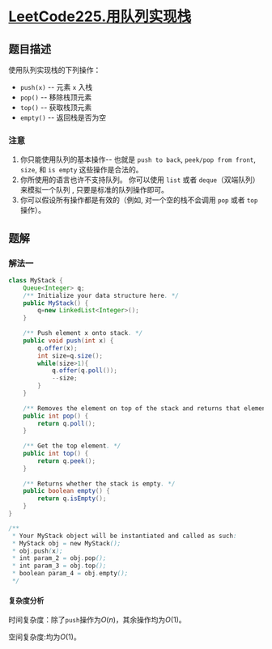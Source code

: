 # [LeetCode225.用队列实现栈](https://leetcode-cn.com/problems/implement-stack-using-queues/)
## 题目描述
使用队列实现栈的下列操作：

- `push(x)` -- 元素 `x` 入栈
- `pop()` -- 移除栈顶元素
- `top()` -- 获取栈顶元素
- `empty()` -- 返回栈是否为空

### 注意
1. 你只能使用队列的基本操作-- 也就是 `push to back`, `peek/pop from front`, `size`, 和 `is empty` 这些操作是合法的。
2. 你所使用的语言也许不支持队列。 你可以使用 `list` 或者 `deque`（双端队列）来模拟一个队列 , 只要是标准的队列操作即可。
3. 你可以假设所有操作都是有效的（例如, 对一个空的栈不会调用 `pop` 或者 `top` 操作）。

## 题解
### 解法一
```java
class MyStack {
    Queue<Integer> q;
    /** Initialize your data structure here. */
    public MyStack() {
        q=new LinkedList<Integer>();
    }
    
    /** Push element x onto stack. */
    public void push(int x) {
        q.offer(x);
        int size=q.size();
        while(size>1){
            q.offer(q.poll());
            --size;
        }
    }
    
    /** Removes the element on top of the stack and returns that element. */
    public int pop() {
        return q.poll();
    }
    
    /** Get the top element. */
    public int top() {
        return q.peek();
    }
    
    /** Returns whether the stack is empty. */
    public boolean empty() {
        return q.isEmpty();
    }
}

/**
 * Your MyStack object will be instantiated and called as such:
 * MyStack obj = new MyStack();
 * obj.push(x);
 * int param_2 = obj.pop();
 * int param_3 = obj.top();
 * boolean param_4 = obj.empty();
 */
```
#### 复杂度分析
时间复杂度：除了`push`操作为$O(n)$，其余操作均为$O(1)$。

空间复杂度:均为$O(1)$。


